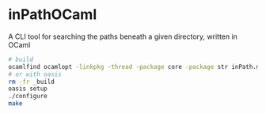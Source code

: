 # inPathOCaml
A CLI tool for searching the paths beneath a given directory, written in OCaml

```sh
# build
ocamlfind ocamlopt -linkpkg -thread -package core -package str inPath.ml -o inPath.native
# or with oasis
rm -fr _build
oasis setup
./configure
make
```

